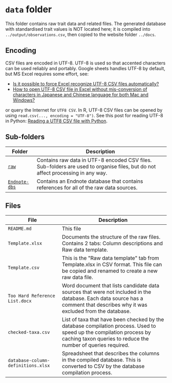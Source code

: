 # `data` folder

This folder contains raw trait data and related files. The generated database with standardised trait values is NOT located here; it is compiled into `../output/observations.csv`, then copied to the website folder `../docs`.

## Encoding

CSV files are encoded in UTF-8. UTF-8 is used so that accented
characters can be used reliably and portably.  Google sheets handles
UTF-8 by default, but MS Excel requires some effort, see:

- [Is it possible to force Excel recognize UTF-8 CSV files automatically?](https://stackoverflow.com/questions/6002256/is-it-possible-to-force-excel-recognize-utf-8-csv-files-automatically)
- [How to open UTF-8 CSV file in Excel without mis-conversion of characters in Japanese and Chinese language for both Mac and Windows?](https://answers.microsoft.com/en-us/msoffice/forum/all/how-to-open-utf-8-csv-file-in-excel-without-mis/1eb15700-d235-441e-8b99-db10fafff3c2)

or query the Internet for `UTF8 CSV`.  In R, UTF-8 CSV files can be
opened by using `read.csv(..., encoding = "UTF-8")`. See this post for
reading UTF-8 in Python: [Reading a UTF8 CSV file with
Python](https://stackoverflow.com/questions/904041/reading-a-utf8-csv-file-with-python).


## Sub-folders

| Folder | Description |
| ------ | ----------- |
| [`raw`](raw) | Contains raw data in UTF-8 encoded CSV files. Sub-folders are used to organise files, but do not affect processing in any way. |
| [`Endnote-dbs`](Endnote-dbs) | Contains an Endnote database that contains references for all of the raw data sources. |

## Files

| File | Description |
| ---- | ----------- |
| `README.md` | This file |
| `Template.xlsx` | Documents the structure of the raw files. Contains 2 tabs: Column descriptions and Raw data template. |
| `Template.csv` | This is the "Raw data template" tab from Template.xlsx in CSV format. This file can be copied and renamed to create a new raw data file. |
| `Too Hard Reference List.docx` | Word document that lists candidate data sources that were not included in the database. Each data source has a comment that describes why it was excluded from the database. |
| `checked-taxa.csv` | List of taxa that have been checked by the database compilation process. Used to speed up the compilation process by caching taxon queries to reduce the number of queries required. |
| `database-column-definitions.xlsx` | Spreadsheet that describes the columns in the compiled database. This is converted to CSV by the database compilation process. |

